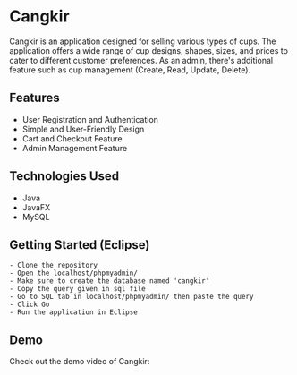# Cangkir
Cangkir is an application designed for selling various types of cups. The application offers a wide range of cup designs, shapes, sizes, and prices to cater to different customer preferences. As an admin, there's additional feature such as cup management (Create, Read, Update, Delete).

## Features
- User Registration and Authentication
- Simple and User-Friendly Design
- Cart and Checkout Feature
- Admin Management Feature

## Technologies Used
- Java
- JavaFX
- MySQL

## Getting Started (Eclipse)
```
- Clone the repository
- Open the localhost/phpmyadmin/
- Make sure to create the database named 'cangkir'
- Copy the query given in sql file
- Go to SQL tab in localhost/phpmyadmin/ then paste the query
- Click Go
- Run the application in Eclipse
```

## Demo 
Check out the demo video of Cangkir: 


